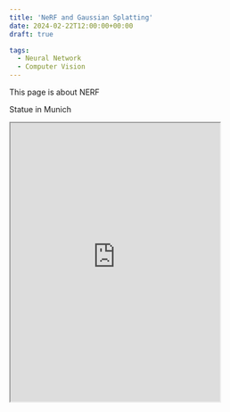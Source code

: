 ```yaml
---
title: 'NeRF and Gaussian Splatting'
date: 2024-02-22T12:00:00+00:00
draft: true

tags: 
  - Neural Network
  - Computer Vision
---
```


This page is about NERF

Statue in Munich
<iframe src="https://lumalabs.ai/embed/93d1dd48-01c4-4f4d-ba38-e6cf5ee338dd?mode=sparkles&background=%23ffffff&color=%23000000&showTitle=true&loadBg=true&logoPosition=bottom-left&infoPosition=bottom-right&cinematicVideo=undefined&showMenu=false" width="376" height="500"></iframe>
